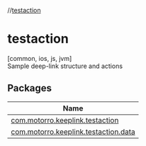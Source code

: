 //[testaction](index.md)

# testaction

[common, ios, js, jvm]\
Sample deep-link structure and actions

## Packages

| Name |
|---|
| [com.motorro.keeplink.testaction](testaction/com.motorro.keeplink.testaction/index.md) | Sample action structure |
| [com.motorro.keeplink.testaction.data](testaction/com.motorro.keeplink.testaction.data/index.md) | Sample custom data structures and functions to use - date and enum |
